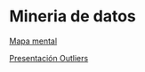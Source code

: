 # Mineria de datos


[Mapa mental](https://github.com/wendybazua/mineriadedatos/blob/master/MapaMental_1_%7B1887913%7D.pdf)


[Presentación Outliers](https://github.com/wendybazua/mineriadedatos/blob/master/Presentación_Outliers_Equipo%20%233.pdf)
